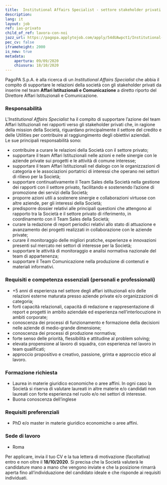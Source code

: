 ```yaml
---
title:  Institutional Affairs Specialist - settore stakeholder privati 
description:
lang: it
layout: job
ref: ias-privato
child_of_ref: lavora-con-noi
jazz_url: https://pagopa.applytojob.com/apply/54dUAwpct1/Institutional-Affairs-Specialist-Settore-Stakeholder-Privati
pec_cv: false
iframeheight: 2000
is_new: true
metadata:
    apertura: 09/09/2020
    chiusura: 18/10/2020
---
```


PagoPA S.p.A. è alla ricerca di un *Institutional Affairs Specialist* che abbia il compito di supportare le relazioni della società con gli stakeholder privati da inserire nel team **Affari Istituzionali e Comunicazione** a diretto riporto del Direttore Affari Istituzionali e Comunicazione.


### Responsabilità 

L’*Institutional Affairs Specialist* ha il compito di supportare l’azione del team Affari Istituzionali nei rapporti verso gli stakeholder privati che, in ragione della mission della Società, riguardano principalmente il settore del credito e delle Utilities per contribuire al raggiungimento degli obiettivi aziendali.  
Le sue principali responsabilità sono:
* contribuire a curare le relazioni della Società con il settore privato; 
* supportare il team Affari Istituzionali nelle azioni e nelle sinergie con le aziende private sui progetti e le attività di comune interesse; 
* supportare il team Affari Istituzionali nel dialogo con le organizzazioni di categoria e le associazioni portatrici di interessi che operano nei settori di rilievo per la Società; 
* supportare continuativamente il Team Sales della Società nella gestione dei rapporti con il settore privato, facilitando e sostenendo l’azione di promozione dei servizi della Società;  
* proporre azioni utili a sostenere sinergie e collaborazioni virtuose con altre aziende, per gli interessi della Società;  
* predisporre dossier relativi alle principali questioni che attengono al rapporto tra la Società e il settore privato di riferimento, in coordinamento con il Team Sales della Società; 
* curare la redazione di report periodici relativi allo stato di attuazione e avanzamento dei progetti realizzati in collaborazione con le aziende private;     
* curare il monitoraggio delle migliori pratiche, esperienze e innovazioni presenti sul mercato nei settori di interesse per la Società;
* supportare le attività di monitoraggio e analisi normativa nazionale del team di appartenenza; 
* supportare il Team Comunicazione nella produzione di contenuti e materiali informativi. 




### Requisiti e competenza essenziali (personali e professionali)

* +5 anni di esperienza nel settore degli affari istituzionali e/o delle relazioni esterne maturata presso aziende private e/o organizzazioni di categoria; 
* forti capacità relazionali, capacità di redazione e rappresentazione di report e progetti in ambito aziendale ed esperienza nell’interlocuzione in ambiti corporate;
* conoscenza dei processi di funzionamento e formazione della decisioni nelle aziende di medio-grande dimensione; 
* conoscenza dei processi di produzione normativa; 
* forte senso delle priorità, flessibilità e attitudine al problem solving;
* elevata propensione al lavoro di squadra, con esperienza nel lavoro in team qualificati;
* approccio propositivo e creativo, passione, grinta e approccio etico al lavoro.


### Formazione richiesta

* Laurea in materie giuridico economiche o aree affini. In ogni caso la Società si riserva di valutare laureati in altre materie e/o candidati non laureati con forte esperienza nel ruolo e/o nei settori di interesse.
* Buona conoscenza dell’inglese 
 

### Requisiti preferenziali
* PhD e/o master in materie giuridico economiche o aree affini.


### Sede di lavoro

* Roma

Per applicare, invia il tuo CV e la tua lettera di motivazione (facoltativa) entro e non oltre il **18/10/2020**. Si precisa che la Società valuterà le candidature mano a mano che vengono inviate e che la posizione rimarrà aperta fino all’individuazione del candidato ideale e che risponde ai requisiti individuati.